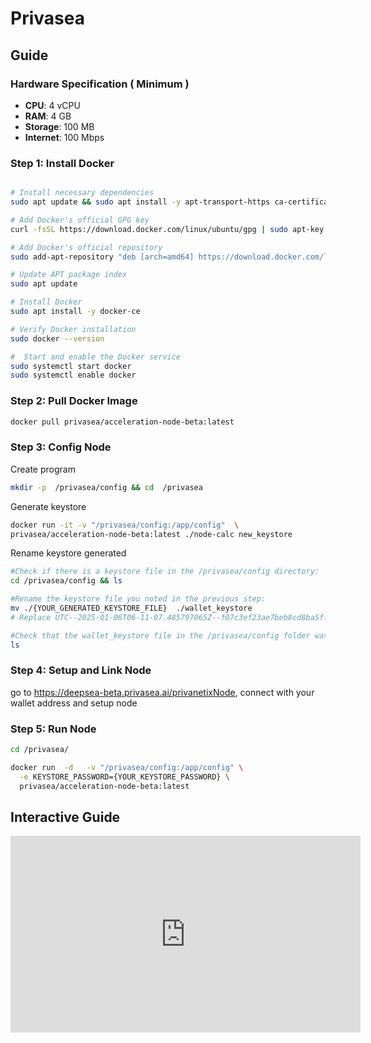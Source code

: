 # Privasea

## Guide

### Hardware Specification ( Minimum )

-   **CPU**: 4 vCPU
-   **RAM**: 4 GB
-   **Storage**: 100 MB
-   **Internet**: 100 Mbps

### Step 1: Install Docker

```bash

# Install necessary dependencies
sudo apt update && sudo apt install -y apt-transport-https ca-certificates curl software-properties-common

# Add Docker's official GPG key
curl -fsSL https://download.docker.com/linux/ubuntu/gpg | sudo apt-key add -

# Add Docker's official repository
sudo add-apt-repository "deb [arch=amd64] https://download.docker.com/linux/ubuntu $(lsb_release -cs) stable"

# Update APT package index
sudo apt update

# Install Docker
sudo apt install -y docker-ce

# Verify Docker installation
sudo docker --version

#  Start and enable the Docker service
sudo systemctl start docker
sudo systemctl enable docker

```

### Step 2: Pull Docker Image

```bash
docker pull privasea/acceleration-node-beta:latest
```

### Step 3: Config Node

Create program

```bash
mkdir -p  /privasea/config && cd  /privasea
```

Generate keystore

```bash
docker run -it -v "/privasea/config:/app/config"  \
privasea/acceleration-node-beta:latest ./node-calc new_keystore
```

Rename keystore generated

```bash
#Check if there is a keystore file in the /privasea/config directory:
cd /privasea/config && ls

#Rename the keystore file you noted in the previous step:
mv ./{YOUR_GENERATED_KEYSTORE_FILE}  ./wallet_keystore
# Replace UTC--2025-01-06T06-11-07.485797065Z--f07c3ef23ae7beb8cd8ba5ff546e35fd4b332b34 with the name of the keystore file you found.

#Check that the wallet_keystore file in the /privasea/config folder was modified correctly:
ls
```

### Step 4: Setup and Link Node

go to https://deepsea-beta.privasea.ai/privanetixNode, connect with your wallet address and setup node

### Step 5: Run Node

```bash
cd /privasea/

docker run  -d   -v "/privasea/config:/app/config" \
  -e KEYSTORE_PASSWORD={YOUR_KEYSTORE_PASSWORD} \
  privasea/acceleration-node-beta:latest
```

## Interactive Guide

<iframe width="560" height="315" src="https://www.youtube.com/embed/136k9clUnZs?si=Dr-Bjy9-e-inANIQ" title="YouTube video player" frameborder="0" allow="accelerometer; autoplay; clipboard-write; encrypted-media; gyroscope; picture-in-picture; web-share" referrerpolicy="strict-origin-when-cross-origin" allowfullscreen></iframe>
